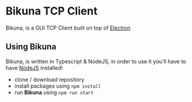 # Bikuna TCP Client

Bikuna, is a GUI TCP Client built on top of [Electron](https://www.electronjs.org/)

## Using Bikuna

Bikuna, is written in Typescript & NodeJS, in order to use it you'll have to have [NodeJS](https://nodejs.org/en/) installed!

* clone / download repository
* install packages using `npm install`
* run **Bikuna** using `npm run start`
